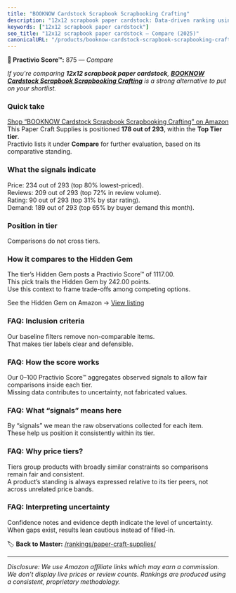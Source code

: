```yaml
---
title: "BOOKNOW Cardstock Scrapbook Scrapbooking Crafting"
description: "12x12 scrapbook paper cardstock: Data-driven ranking using the Practivio Score™. Positioned by quality, value, demand, findability, momentum."
keywords: ["12x12 scrapbook paper cardstock"]
seo_title: "12x12 scrapbook paper cardstock — Compare (2025)"
canonicalURL: "/products/booknow-cardstock-scrapbook-scrapbooking-crafting-B0CL937ZLV/"
---
```


**🛒 Practivio Score™:** 875 — _Compare_


*If you're comparing **12x12 scrapbook paper cardstock**, **[BOOKNOW Cardstock Scrapbook Scrapbooking Crafting](https://www.amazon.com/dp/B0CL937ZLV?tag=practivio-20)** is a strong alternative to put on your shortlist.*
### Quick take
[Shop “BOOKNOW Cardstock Scrapbook Scrapbooking Crafting” on Amazon](https://www.amazon.com/dp/B0CL937ZLV?tag=practivio-20)
This Paper Craft Supplies is positioned **178 out of 293**, within the **Top Tier tier**.  
Practivio lists it under **Compare** for further evaluation, based on its comparative standing.

### What the signals indicate
Price: 234 out of 293 (top 80% lowest-priced).  
Reviews: 209 out of 293 (top 72% in review volume).  
Rating: 90 out of 293 (top 31% by star rating).  
Demand: 189 out of 293 (top 65% by buyer demand this month).

### Position in tier
Comparisons do not cross tiers.

### How it compares to the Hidden Gem
The tier’s Hidden Gem posts a Practivio Score™ of 1117.00.  
This pick trails the Hidden Gem by 242.00 points.  
Use this context to frame trade-offs among competing options.  

See the Hidden Gem on Amazon → [View listing](https://www.amazon.com/dp/B079KL4C91?tag=practivio-20)

### FAQ: Inclusion criteria
Our baseline filters remove non-comparable items.  
That makes tier labels clear and defensible.

### FAQ: How the score works
Our 0–100 Practivio Score™ aggregates observed signals to allow fair comparisons inside each tier.  
Missing data contributes to uncertainty, not fabricated values.

### FAQ: What “signals” means here
By “signals” we mean the raw observations collected for each item.  
These help us position it consistently within its tier.

### FAQ: Why price tiers?
Tiers group products with broadly similar constraints so comparisons remain fair and consistent.  
A product’s standing is always expressed relative to its tier peers, not across unrelated price bands.

### FAQ: Interpreting uncertainty
Confidence notes and evidence depth indicate the level of uncertainty.  
When gaps exist, results lean cautious instead of filled-in.

<!-- Missing template for Compare/CompareWithinPriceClass -->


🏷️ **Back to Master:** [/rankings/paper-craft-supplies/](/rankings/paper-craft-supplies/)

---
_Disclosure: We use Amazon affiliate links which may earn a commission. We don’t display live prices or review counts. Rankings are produced using a consistent, proprietary methodology._
